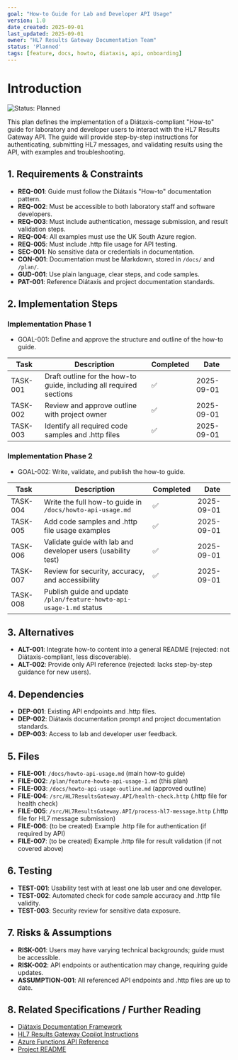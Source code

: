 ```yaml
---
goal: "How-to Guide for Lab and Developer API Usage"
version: 1.0
date_created: 2025-09-01
last_updated: 2025-09-01
owner: "HL7 Results Gateway Documentation Team"
status: 'Planned'
tags: [feature, docs, howto, diataxis, api, onboarding]
---
```


# Introduction

![Status: Planned](https://img.shields.io/badge/status-Planned-blue)

This plan defines the implementation of a Diátaxis-compliant "How-to" guide for laboratory and developer users to interact with the HL7 Results Gateway API. The guide will provide step-by-step instructions for authenticating, submitting HL7 messages, and validating results using the API, with examples and troubleshooting.

## 1. Requirements & Constraints

- **REQ-001**: Guide must follow the Diátaxis "How-to" documentation pattern.
- **REQ-002**: Must be accessible to both laboratory staff and software developers.
- **REQ-003**: Must include authentication, message submission, and result validation steps.
- **REQ-004**: All examples must use the UK South Azure region.
- **REQ-005**: Must include .http file usage for API testing.
- **SEC-001**: No sensitive data or credentials in documentation.
- **CON-001**: Documentation must be Markdown, stored in `/docs/` and `/plan/`.
- **GUD-001**: Use plain language, clear steps, and code samples.
- **PAT-001**: Reference Diátaxis and project documentation standards.

## 2. Implementation Steps

### Implementation Phase 1

- GOAL-001: Define and approve the structure and outline of the how-to guide.

| Task | Description | Completed | Date |
|------|-------------|-----------|------|
| TASK-001 | Draft outline for the how-to guide, including all required sections | ✅ | 2025-09-01 |
| TASK-002 | Review and approve outline with project owner | ✅ | 2025-09-01 |
| TASK-003 | Identify all required code samples and .http files | ✅ | 2025-09-01 |

### Implementation Phase 2

- GOAL-002: Write, validate, and publish the how-to guide.

| Task | Description | Completed | Date |
|------|-------------|-----------|------|
| TASK-004 | Write the full how-to guide in `/docs/howto-api-usage.md` | ✅ | 2025-09-01 |
| TASK-005 | Add code samples and .http file usage examples | ✅ | 2025-09-01 |
| TASK-006 | Validate guide with lab and developer users (usability test) | ✅ | 2025-09-01 |
| TASK-007 | Review for security, accuracy, and accessibility | ✅ | 2025-09-01 |
| TASK-008 | Publish guide and update `/plan/feature-howto-api-usage-1.md` status |  |  |

## 3. Alternatives

- **ALT-001**: Integrate how-to content into a general README (rejected: not Diátaxis-compliant, less discoverable).
- **ALT-002**: Provide only API reference (rejected: lacks step-by-step guidance for new users).

## 4. Dependencies

- **DEP-001**: Existing API endpoints and .http files.
- **DEP-002**: Diátaxis documentation prompt and project documentation standards.
- **DEP-003**: Access to lab and developer user feedback.

## 5. Files

- **FILE-001**: `/docs/howto-api-usage.md` (main how-to guide)
- **FILE-002**: `/plan/feature-howto-api-usage-1.md` (this plan)
 - **FILE-003**: `/docs/howto-api-usage-outline.md` (approved outline)
 - **FILE-004**: `/src/HL7ResultsGateway.API/health-check.http` (.http file for health check)
 - **FILE-005**: `/src/HL7ResultsGateway.API/process-hl7-message.http` (.http file for HL7 message submission)
 - **FILE-006**: (to be created) Example .http file for authentication (if required by API)
 - **FILE-007**: (to be created) Example .http file for result validation (if not covered above)

## 6. Testing

- **TEST-001**: Usability test with at least one lab user and one developer.
- **TEST-002**: Automated check for code sample accuracy and .http file validity.
- **TEST-003**: Security review for sensitive data exposure.

## 7. Risks & Assumptions

- **RISK-001**: Users may have varying technical backgrounds; guide must be accessible.
- **RISK-002**: API endpoints or authentication may change, requiring guide updates.
- **ASSUMPTION-001**: All referenced API endpoints and .http files are up to date.

## 8. Related Specifications / Further Reading

- [Diátaxis Documentation Framework](https://diataxis.fr/)
- [HL7 Results Gateway Copilot Instructions](../.github/copilot-instructions.md)
- [Azure Functions API Reference](https://learn.microsoft.com/en-us/azure/azure-functions/)
- [Project README](../README.md)
